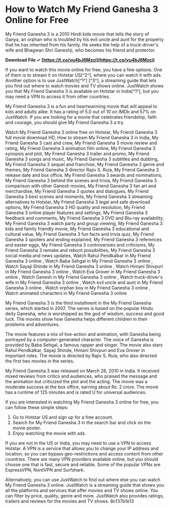 
 
# How to Watch My Friend Ganesha 3 Online for Free
 
My Friend Ganesha 3 is a 2010 Hindi kids movie that tells the story of Ganya, an orphan who is troubled by his evil uncle and aunt for the property that he has inherited from his family. He seeks the help of a truck-driver's wife and Bhagwan Shri Ganeshji, who becomes his friend and protector.
 
**Download File ✓ [https://t.co/vu4bJ6Mzci](https://t.co/vu4bJ6Mzci)**


 
If you want to watch this movie online for free, you have a few options. One of them is to stream it on Hotstar US[^2^], where you can watch it with ads. Another option is to use JustWatch[^1^] [^3^], a streaming guide that lets you find out where to watch movies and TV shows online. JustWatch shows you that My Friend Ganesha 3 is available on Hotstar in India[^1^], but you may need a VPN to access it from other countries.
 
My Friend Ganesha 3 is a fun and heartwarming movie that will appeal to kids and adults alike. It has a rating of 5.0 out of 10 on IMDb and 57% on JustWatch. If you are looking for a movie that celebrates friendship, faith and courage, you should give My Friend Ganesha 3 a try.
 
Watch My Friend Ganesha 3 online free on Hotstar,  My Friend Ganesha 3 full movie download HD,  How to stream My Friend Ganesha 3 in India,  My Friend Ganesha 3 cast and crew,  My Friend Ganesha 3 movie review and rating,  My Friend Ganesha 3 animation film online,  My Friend Ganesha 3 synopsis and plot,  My Friend Ganesha 3 trailer and promo,  My Friend Ganesha 3 songs and music,  My Friend Ganesha 3 subtitles and dubbing,  My Friend Ganesha 3 sequel and franchise,  My Friend Ganesha 3 genre and themes,  My Friend Ganesha 3 director Rajiv S. Ruia,  My Friend Ganesha 3 release date and box office,  My Friend Ganesha 3 awards and nominations,  My Friend Ganesha 3 behind the scenes and trivia,  My Friend Ganesha 3 comparison with other Ganesh movies,  My Friend Ganesha 3 fan art and merchandise,  My Friend Ganesha 3 quotes and dialogues,  My Friend Ganesha 3 best scenes and moments,  My Friend Ganesha 3 streaming alternatives to Hotstar,  My Friend Ganesha 3 legal and safe download options,  My Friend Ganesha 3 HD quality and resolution,  My Friend Ganesha 3 online player features and settings,  My Friend Ganesha 3 feedback and comments,  My Friend Ganesha 3 DVD and Blu-ray availability,  My Friend Ganesha 3 watch party and group viewing,  My Friend Ganesha 3 kids and family friendly movie,  My Friend Ganesha 3 educational and cultural value,  My Friend Ganesha 3 fun facts and trivia quiz,  My Friend Ganesha 3 spoilers and ending explained,  My Friend Ganesha 3 references and easter eggs,  My Friend Ganesha 3 controversies and criticisms,  My Friend Ganesha 3 remake and reboot possibilities,  My Friend Ganesha 3 social media and news updates,  Watch Rahul Pendkalkar in My Friend Ganesha 3 online ,  Watch Baba Sehgal in My Friend Ganesha 3 online ,  Watch Sayaji Shinde in My Friend Ganesha 3 online ,  Watch Himani Shivpuri in My Friend Ganesha 3 online ,  Watch Eva Grover in My Friend Ganesha 3 online ,  Watch Ganesh in My Friend Ganesha 3 online ,  Watch truck-driver's wife in My Friend Ganesha 3 online ,  Watch evil uncle and aunt in My Friend Ganesha 3 online ,  Watch orphan boy in My Friend Ganesha 3 online ,  Watch animated characters in My Friend Ganesha 3 online
  
My Friend Ganesha 3 is the third installment in the My Friend Ganesha series, which started in 2007. The series is based on the popular Hindu deity Ganesha, who is worshipped as the god of wisdom, success and good luck. The movies show how Ganesha helps different children in their problems and adventures.
 
The movie features a mix of live-action and animation, with Ganesha being portrayed by a computer-generated character. The voice of Ganesha is provided by Baba Sehgal, a famous rapper and singer. The movie also stars Rahul Pendkalkar, Sayaji Shinde, Himani Shivpuri and Eva Grover in important roles. The movie is directed by Rajiv S. Ruia, who also directed the first two movies in the series.
 
My Friend Ganesha 3 was released on March 26, 2010 in India. It received mixed reviews from critics and audiences, who praised the message and the animation but criticized the plot and the acting. The movie was a moderate success at the box office, earning about Rs. 2 crore. The movie has a runtime of 125 minutes and is rated U for universal audiences.
  
If you are interested in watching My Friend Ganesha 3 online for free, you can follow these simple steps:
 
1. Go to Hotstar US and sign up for a free account.
2. Search for My Friend Ganesha 3 in the search bar and click on the movie poster.
3. Enjoy watching the movie with ads.

If you are not in the US or India, you may need to use a VPN to access Hotstar. A VPN is a service that allows you to change your IP address and location, so you can bypass geo-restrictions and access content from other countries. There are many VPN providers available online, but you should choose one that is fast, secure and reliable. Some of the popular VPNs are ExpressVPN, NordVPN and Surfshark.
 
Alternatively, you can use JustWatch  to find out where else you can watch My Friend Ganesha 3 online. JustWatch is a streaming guide that shows you all the platforms and services that offer movies and TV shows online. You can filter by price, quality, genre and more. JustWatch also provides ratings, trailers and reviews for the movies and TV shows.
 8cf37b1e13
 
